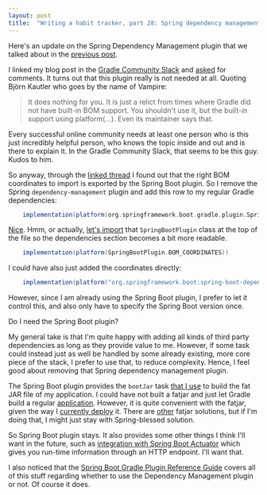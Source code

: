```yaml
---
layout: post
title:  "Writing a habit tracker, part 28: Spring dependency management"
---
```

Here's an update on the Spring Dependency Management plugin that we talked about in the [previous post](/2023/01/27/habit-tracker-updating-dependencies.html).

I linked my blog post in the [Gradle Community Slack](https://discuss.gradle.org/t/introducing-gradle-community-slack/26731) and [asked](https://linen.dev/s/gradle-community/t/8566143/i-guess-this-channel-fits-for-this-i-m-writing-a-little-blog) for comments. It turns out that this plugin really is not needed at all. Quoting Björn Kautler who goes by the name of Vampire:

> It does nothing for you. It is just a relict from times where Gradle did not have built-in BOM support. You shouldn't use it, but the built-in support using platform(...). Even its maintainer says that.

Every successful online community needs at least one person who is this just incredibly helpful person, who knows the topic inside and out and is there to explain it. In the Gradle Community Slack, that seems to be this guy. Kudos to him. 

So anyway, through the [linked thread](https://linen.dev/s/gradle-community/t/2579116/what-is-the-proper-way-to-apply-a-bom-in-a-library-project-i) I found out that the right BOM coordinates to import is exported by the Spring Boot plugin. So I remove the Spring `dependency-management` plugin and add this row to my regular Gradle dependencies:

```groovy
    implementation(platform(org.springframework.boot.gradle.plugin.SpringBootPlugin.BOM_COORDINATES))
```

[Nice](https://github.com/skagedal/hahabit/commit/981ae21819df8483011ff6c9dc4abe11cdf0514b). Hmm, or actually, [let's import](https://github.com/skagedal/hahabit/commit/5344cd68c1a84871f03eeeeba53ea40b2dcd21e5) that `SpringBootPlugin` class at the top of the file so the dependencies section becomes a bit more readable. 

```groovy
    implementation(platform(SpringBootPlugin.BOM_COORDINATES))
```

I could have also just added the coordinates directly:

```groovy
    implementation(platform("org.springframework.boot:spring-boot-dependencies:3.0.2"))
```

However, since I am already using the Spring Boot plugin, I prefer to let it control this, and also only have to specify the Spring Boot version once. 

Do I need the Spring Boot plugin? 

My general take is that I'm quite happy with adding all kinds of third party dependencies as long as they provide value to me. However, if some task could instead just as well be handled by some already existing, more core piece of the stack, I prefer to use that, to reduce complexity. Hence, I feel good about removing that Spring dependency management plugin. 

The Spring Boot plugin provides the `bootJar` task [that I use](https://blog.skagedal.tech/2023/01/21/habit-tracker-building-a-jar.html) to build the fat JAR file of my application. I could have not built a fatjar and just let Gradle build a regular [application](https://docs.gradle.org/current/userguide/application_plugin.html). However, it is quite convenient with the fatjar, given the way I [currently deploy](https://blog.skagedal.tech/2023/01/22/habit-tracker-deploying-the-jar.html) it. There are [other](https://github.com/johnrengelman/shadow) fatjar solutions, but if I'm doing that, I might just stay with Spring-blessed solution. 

So Spring Boot plugin stays. It also provides some other things I think I'll want in the future, such as [integration with Spring Boot Actuator](https://docs.spring.io/spring-boot/docs/current/gradle-plugin/reference/htmlsingle/#integrating-with-actuator) which gives you run-time information through an HTTP endpoint. I'll want that. 

I also noticed that the [Spring Boot Gradle Plugin Reference Guide](https://docs.spring.io/spring-boot/docs/current/gradle-plugin/reference/htmlsingle/) covers all of this stuff regarding whether to use the Dependency Management plugin or not. Of course it does.  
